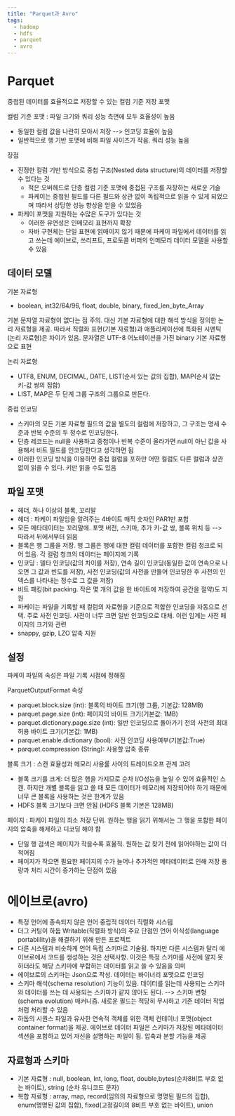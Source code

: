 ```yaml
---
title: "Parquet과 Avro"
tags:
  - hadoop
  - hdfs
  - parquet
  - avro
---
```


# Parquet
중첩된 데이터를 효율적으로 저장할 수 있는 컬럼 기준 저장 포맷

컬럼 기준 포맷 : 파일 크기와 쿼리 성능 측면에 모두 효율성이 높음
  * 동일한 컬럼 값을 나란히 모아서 저장 --> 인코딩 효율이 높음
  * 일반적으로 행 기반 포맷에 비해 파일 사이즈가 작음. 쿼리 성능 높음

장점
  * 진정한 컬럼 기반 방식으로 중첩 구조(Nested data structure)의 데이터를 저장할 수 있다는 것
    * 적은 오버헤드로 단층 컬럼 기준 포맷에 중첩된 구조를 저장하는 새로운 기술
    * 파케이는 중첩된 필드를 다른 필드와 상관 없이 독립적으로 읽을 수 있게 되었으며 따라서 상당한 성능 향상을 얻을 수 있었음
  * 파케이 포맷을 지원하는 수많은 도구가 있다는 것
    * 이러한 유연성은 인메모리 표현까지 확장
    * 자바 구현체는 단일 표현에 얽매이지 않기 때문에 파케이 파일에서 데이터를 읽고 쓰는데 에이브로, 쓰리프트, 프로토콜 버퍼의 인메모리 데이터 모델을 사용할 수 있음

## 데이터 모델
기본 자료형
  * boolean, int32/64/96, float, double, binary, fixed_len_byte_Array

기본 문자열 자료형이 없다는 점 주의. 대신 기본 자료형에 대한 해석 방식을 정의한 논리 자료형을 제공. 따라서 직렬화 표현(기본 자료형)과 애플리케이션에 특화된 시맨틱(논리 자료형)은 차이가 있음. 문자열은 UTF-8 어노테이션을 가진 binary 기본 자료형으로 표현
  
논리 자료형
  * UTF8, ENUM, DECIMAL, DATE, LIST(순서 있는 값의 집합), MAP(순서 없는 키-값 쌍의 집합)
  * LIST, MAP은 두 단계 그룹 구조의 그룹으로 만든다.
  
중첩 인코딩
  * 스키마의 모든 기본 자료형 필드의 값을 별도의 컬럼에 저장하고, 그 구조는 명세 수준과 반복 수준의 두 정수로 인코딩한다.
  * 단층 레코드는 null을 사용하고 중첩이나 반복 수준이 올라가면 null이 아닌 값을 사용해서 비트 필드를 인코딩한다고 생각하면 됨
  * 이러한 인코딩 방식을 이용하면 중첩 컬럼을 포하만 어떤 컬럼도 다른 컬럼과 상관없이 읽을 수 있다. 키만 읽을 수도 있음

## 파일 포맷
  * 헤더, 하나 이상의 블록, 꼬리말
  * 헤더 : 파케이 파일임을 알려주는 4바이트 매직 숫자인 PAR1만 포함
  * 모든 메타데이터는 꼬리말에. 포맷 버전, 스키마, 추가 키-값 쌍, 블록 위치 등 --> 따라서 뒤에서부터 읽음
  * 블록은 행 그룹을 저장. 행 그룹은 행에 대한 컬럼 데이터를 포함한 컬럼 청크로 되어 있음. 각 컬럼 청크의 데이터는 페이지에 기록
  * 인코딩 : 델타 인코딩(값의 차이를 저장), 연속 길이 인코딩(동일한 값이 연속으로 나오면 그 값과 빈도를 저장), 사전 인코딩(값의 사전을 만들어 인코딩한 후 사전의 인덱스를 나타내는 정수로 그 값을 저장)
  * 비트 패킹(bit packing. 작은 몇 개의 값을 한 바이트에 저장하여 공간을 절약)도 지원
  * 파케이는 파일을 기록할 때 컬럼의 자료형을 기준으로 적합한 인코딩을 자동으로 선택. 주로 사전 인코딩. 사전이 너무 크면 일반 인코딩으로 대체. 이런 임계는 사전 페이지의 크기와 관련
  * snappy, gzip, LZO 압축 지원

## 설정
파케이 파일의 속성은 파일 기록 시점에 정해짐

ParquetOutputFormat 속성
  * parquet.block.size (int): 블록의 바이트 크기(행 그룹, 기본값: 128MB) 
  * parquet.page.size (int): 페이지의 바이트 크기(기본값: 1MB)
  * parquet.dictionary.page.size (int): 일반 인코딩으로 돌아가기 전의 사전의 최대 허용 바이트 크기(기본값: 1MB)
  * parquet.enable.dictionary (bool): 사전 인코딩 사용여부(기본값:True)
  * parquet.compression (String): 사용할 압축 종류

블록 크기 : 스캔 효율성과 메모리 사용률 사이의 트레이드오프 관계 고려
  * 블록 크기를 크게: 더 많은 행을 가지므로 순차 I/O성능을 높일 수 있어 효율적인 스캔. 하지만 개별 블록을 읽고 쓸 때 모든 데이터가 메모리에 저장되어야 하기 때문에 너무 큰 블록을 사용하는 것은 한계가 있음
  * HDFS 블록 크기보다 크면 안됨 (HDFS 블록 기본은 128MB)

페이지 : 파케이 파일의 최소 저장 단위. 원하는 행을 읽기 위해서는 그 행을 포함한 페이지의 압축을 해제하고 디코딩 해야 함
  * 단일 행 검색은 페이지가 작을수록 효율적. 원하는 값 찾기 전에 읽어야하는 값이 더 적어짐
  * 페이지가 작으면 필요한 페이지의 수가 늘어나 추가적인 메타데이터로 인해 저장 용량과 처리 시간이 증가하는 단점이 있음



# 에이브로(avro)
* 특정 언어에 종속되지 않은 언어 중립적 데이터 직렬화 시스템
* 더그 커팅이 하둡 Writable(직렬화 방식)의 주요 단점인 언어 이식성(language portablility)을 해결하기 위해 만든 프로젝트
* 다른 시스템과 비슷하게 언어 독립 스키마로 기술됨. 하지만 다른 시스템과 달리 에이브로에서 코드를 생성하는 것은 선택사항. 이것은 특정 스키마를 사전에 알지 못하더라도 해당 스키마에 부합하는 데이터를 읽고 쓸 수 있음을 의미
* 에이브로의 스키마는 Json으로 작성. 데이터는 바이너리 포맷으로 인코딩
* 스키마 해석(schema resolution) 기능이 있음. 데이터를 읽는데 사용되는 스키마와 데이터를 쓰는 데 사용되는 스키마가 같지 않아도 된다. --> 스키마 변형(schema evolution) 매커니즘. 새로운 필드는 적당히 무시하고 기존 데이터 작업처럼 처리할 수 있음
* 하둡의 시퀀스 파일과 유사한 연속적 객체를 위한 객체 컨테이너 포맷(object container format)을 제공. 에이브로 데이터 파일은 스키마가 저장된 메타데이터 섹션을 포함하고 있어 자신을 설명하는 파일이 됨. 압축과 분할 기능을 제공

## 자료형과 스키마
* 기본 자료형 : null, boolean, Int, long, float, double,bytes(순차8비트 부호 없는 바이트), string (순차 유니코드 문자)
* 복합 자료형 : array, map, record(임의의 자료형으로 명명된 필드의 집합), enum(명명된 값의 집합), fixed(고정길이의 8비트 부호 없는 바이트), union
